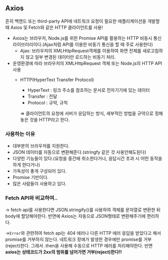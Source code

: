 ## Axios

흔히 백엔드 또는 third-party API에 네트워크 요청이 필요한 애플리케이션을 개발할 때 Axios 및 Fetch와 같은 HTTP 클라이언트를 사용!

- Axios는 브라우저, Node.js를 위한 Promise API를 활용하는 HTTP 비동시 통신 라이브러리이다.(Ajax처럼 API를 이용한 비동기 통신을 할 때 주로 사용한다)
  - Ajax: 브라우저의 XMLHttpRequest객체를 이용하여 화면 전체를 새로고침하지 않고 일부 변경된 데이터만 로드하는 비동기 처리.
- 운영환경에 따라 브라우저의 XMLHttpRequest 객체 또는 Node.js의 HTTP API 사용
  - HTTP(HyperText Transfer Protocol)

    - HyperText : 링크 주소를 참조하는 문서로 전자기기에 있는 데이터
    - Transfer : 전달
    - Protocol : 규약, 규칙

    ⇒ 클라이언트의 요청에 서버가 응답하는 방식, 세부적인 방법을 규약으로 정해놓은 것을 HTTP라고 한다.

### 사용하는 이유

- 대부분의 브라우저를 지원한다.
- JSON 데이터를 자동으로 변환해준다.(stringfy 같은 것 사용안해도된다)
- 다양한 기능들이 있다.(요청을 중간에 취소한다거나, 응답시간 초과 시 어떤 동작을 하게 한다거나)
- 가독성이 좋게 구성되어 있다.
- Promise 기반이다.
- 많은 사람들이 사용하고 있다.

### Fetch API와 비교하여..

→ fetch api를 사용한다면 JSON.stringify()를 사용하여 객체를 문자열로 변환한 뒤 body에 할당해야한다. 반면에 Axios는 자동으로 JSON형태로 변환해주기에 편리하다.

→`Error`와 관련하여 fetch api는 404 에러나 다른 HTTP 에러 응답을 받았다고 해서 promise를 거부하지 않는다.
네트워크 장애가 발생한 경우에만 promise를 거부(reject)한다. 그래서 .then을 사용해 수동으로 HTTP 에러를 처리해야한다. 반면 **axios는 상태코드가 2xx의 범위를 넘어가면 거부(reject)한다!!**
